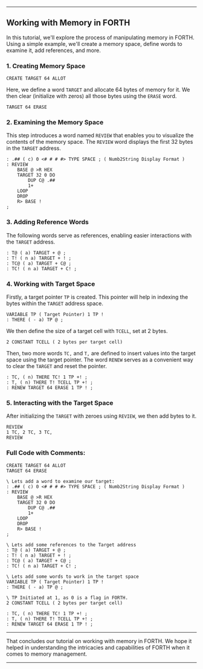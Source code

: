 
---

## Working with Memory in FORTH

In this tutorial, we'll explore the process of manipulating memory in FORTH. Using a simple example, we'll create a memory space, define words to examine it, add references, and more.

### 1. Creating Memory Space
```forth
CREATE TARGET 64 ALLOT
```
Here, we define a word `TARGET` and allocate 64 bytes of memory for it. We then clear (initialize with zeros) all those bytes using the `ERASE` word.
```forth
TARGET 64 ERASE
```

### 2. Examining the Memory Space
This step introduces a word named `REVIEW` that enables you to visualize the contents of the memory space. The `REVIEW` word displays the first 32 bytes in the `TARGET` address.
```forth
: .## ( c) 0 <# # # #> TYPE SPACE ; ( Numb2String Display Format )
: REVIEW
    BASE @ >R HEX
    TARGET 32 0 DO
        DUP C@ .##
        1+
    LOOP
    DROP
    R> BASE !
;
```

### 3. Adding Reference Words
The following words serve as references, enabling easier interactions with the `TARGET` address.
```forth
: T@ ( a) TARGET + @ ;
: T! ( n a) TARGET + ! ;
: TC@ ( a) TARGET + C@ ;
: TC! ( n a) TARGET + C! ;
```

### 4. Working with Target Space
Firstly, a target pointer `TP` is created. This pointer will help in indexing the bytes within the `TARGET` address space.
```forth
VARIABLE TP ( Target Pointer) 1 TP !
: THERE ( - a) TP @ ;
```
We then define the size of a target cell with `TCELL`, set at 2 bytes.
```forth
2 CONSTANT TCELL ( 2 bytes per target cell)
```
Then, two more words `TC,` and `T,` are defined to insert values into the target space using the target pointer. The word `RENEW` serves as a convenient way to clear the `TARGET` and reset the pointer.
```forth
: TC, ( n) THERE TC! 1 TP +! ;
: T, ( n) THERE T! TCELL TP +! ;
: RENEW TARGET 64 ERASE 1 TP ! ;
```

### 5. Interacting with the Target Space
After initializing the `TARGET` with zeroes using `REVIEW`, we then add bytes to it.
```forth
REVIEW
1 TC, 2 TC, 3 TC,
REVIEW
```

### Full Code with Comments:
```forth
CREATE TARGET 64 ALLOT
TARGET 64 ERASE

\ Lets add a word to examine our target:
: .## ( c) 0 <# # # #> TYPE SPACE ; ( Numb2String Display Format )
: REVIEW
    BASE @ >R HEX
    TARGET 32 0 DO
        DUP C@ .##
        1+
    LOOP
    DROP
    R> BASE !
;

\ Lets add some references to the Target address
: T@ ( a) TARGET + @ ;
: T! ( n a) TARGET + ! ;
: TC@ ( a) TARGET + C@ ;
: TC! ( n a) TARGET + C! ;

\ Lets add some words to work in the target space
VARIABLE TP ( Target Pointer) 1 TP !
: THERE ( - a) TP @ ;

\ TP Initiated at 1, as 0 is a flag in FORTH.
2 CONSTANT TCELL ( 2 bytes per target cell)

: TC, ( n) THERE TC! 1 TP +! ;
: T, ( n) THERE T! TCELL TP +! ;
: RENEW TARGET 64 ERASE 1 TP ! ;
```

---

That concludes our tutorial on working with memory in FORTH. We hope it helped in understanding the intricacies and capabilities of FORTH when it comes to memory management.

---
